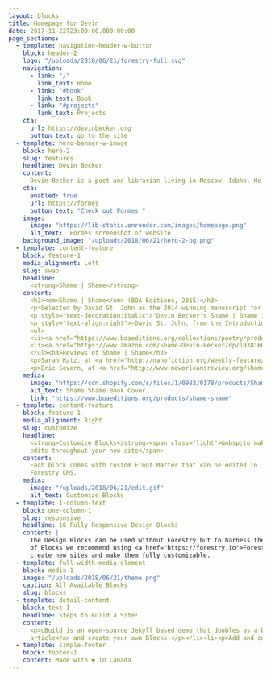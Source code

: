 ```yaml
---
layout: blocks
title: Homepage for Devin
date: 2017-11-22T23:00:00.000+00:00
page_sections:
  - template: navigation-header-w-button
    block: header-2
    logo: "/uploads/2018/06/21/forestry-full.svg"
    navigation:
      - link: "/"
        link_text: Home
      - link: "#book"
        link_text: Book
      - link: "#projects"
        link_text: Projects
    cta:
      url: https://devinbecker.org
      button_text: go to the site
  - template: hero-banner-w-image
    block: hero-2
    slug: features
    headline: Devin Becker
    content:
      Devin Becker is a poet and librarian living in Moscow, Idaho. He directs the <a href="https://cdil.lib.uidaho.edu/">Center for Digital Inquiry and Learning</a> (CDIL) and leads the Data &amp; Digital Services at the <a href="https://www.lib.uidaho.edu//">University of Idaho Library</a> His first collection of poetry, <a href="https://devinbecker.org/#book"><em>Shame </em>|<em> Shame</em></a>, won the A. Poulin, Jr. Poetry Prize and was published by BOA Editions LTD in 2015. Becker's work has been published in <em>American Archivist, Code4Lib, Cutbank, Microform and Digitization Review, Midwestern Gothic, Prairie Schooner,</em> and elsewhere.</p> 
    cta:
      enabled: true
      url: https://formes
      button_text: "Check out Formes "
    image:
      image: "https://lib-static.onrender.com/images/homepage.png"
      alt_text:  Formes screenshot of website
    background_image: "/uploads/2018/06/21/hero-2-bg.png"
  - template: content-feature
    block: feature-1
    media_alignment: Left
    slug: swap
    headline:
      <strong>Shame | Shame</strong>
    content:
      <h3><em>Shame | Shame</em> (BOA Editions, 2015)</h3>
      <p>Selected by David St. John as the 2014 winning manuscript for the A. Poulin Jr. Prize.</p>
      <p style="text-decoration:italic">"Devin Becker's Shame | Shame is a brilliant debut collection. Here, the prose poem has been re-imagined as a cinematic vignette, yet rooted as deeply in the American Northwest as anything in Richard Hugo and David Lynch. Raw, intimate, and elliptical in its metaphysics, Devin Becker's poetry captures an idiomatic recklessness while navigating those angular narratives of our contemporary lives."</p>
      <p style="text-align:right">—David St. John, from the Introduction</p>
      <ul>
      <li><a href="https://www.boaeditions.org/collections/poetry/products/shame-shame" target="_blank">BOA Editions, LLC</a></li>
      <li><a href="https://www.amazon.com/Shame-Devin-Becker/dp/1938160592" target="_blank">Amazon.com</a></li>
      </ul><h3>Reviews of Shame | Shame</h3>
      <p>Sarah Katz, at <a href="http://nanofiction.org/weekly-feature/reviews/2015/09/shame-shame-by-devin-becker">NANO Fiction</a> -  "Becker’s work joins him on the one hand to recent prose works such as Sarah Manguso’s <em>Ongoingness</em>, Maggie Nelson’s <em>The Argonauts</em>, and Jenny Offill’s <em>Dept. of Speculation</em>, but, on the other hand, to the more metaphysical spirit of poets Russell Edson and Zachary Schomburg." <span style="font-size:smaller">(<a href="http://nanofiction.org/weekly-feature/reviews/2015/09/shame-shame-by-devin-becker">Full Review Here</a>) </span></p>
      <p>Eric Severn, at <a href="http://www.neworleansreview.org/shameshame/">New Orleans Review</a> -  "For Becker, the disenchanted self reaches past a self-congratulatory tone toward irony’s antitheses——feeling, and vulnerability——thus answering [David Foster] Wallace’s call for a new sincerity in an unforeseen way. Rather than bald sincerity, as Wallace forecasted, these poems use irony to achieve the very kind of sincerity that irony tends to parody." <span style="font-size:smaller">(<a href="http://www.neworleansreview.org/shameshame/">Full Review Here</a>) </span></p>
    media:
      image: "https://cdn.shopify.com/s/files/1/0982/0178/products/ShameShame_Front_large.jpg?v=1527683341"
      alt_text: Shame Shame Book Cover
      link: "https://www.boaeditions.org/products/shame-shame"
  - template: content-feature
    block: feature-1
    media_alignment: Right
    slug: customize
    headline:
      <strong>Customize Blocks</strong><span class="light">&nbsp;to make quick
      edits throughout your new site</span>
    content:
      Each block comes with custom Front Matter that can be edited in
      Forestry CMS.
    media:
      image: "/uploads/2018/06/21/edit.gif"
      alt_text: Customize Blocks
  - template: 1-column-text
    block: one-column-1
    slug: responsive
    headline: 16 Fully Responsive Design Blocks
    content: |
      The Design Blocks can be used without Forestry but to harness the power
      of Blocks we recommend using <a href="https://forestry.io">Forestry</a>. Once the site is imported you can immediately
      create new sites and make them fully customizable.
  - template: full-width-media-element
    block: media-1
    image: "/uploads/2018/06/21/theme.png"
    caption: All Available Blocks
    slug: blocks
  - template: detail-content
    block: text-1
    headline: Steps to Build a Site!
    content:
      <p>uBuild is an open-source Jekyll based demo that doubles as a builder tool inside the Forestry content manager.</p><ol><li><p><a href="https://app.forestry.io/quick-start?repo=forestryio/ubuild-jekyll&provider=github&engine=jekyll">Import this demo in Forestry</a>.</p></li><li><p>Read <a href="https://forestry.io/blog/ubuild-a-new-theme-for-static-sites-using-blocks/">our
      article</a> and create your own Blocks.</p></li><li><p>Add and customize the available Blocks and preview them as you go along.</p></li></ol>
  - template: simple-footer
    block: footer-1
    content: Made with ❤︎ in Canada
---
```

